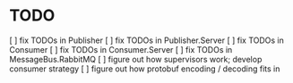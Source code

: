 # TODO

[ ] fix TODOs in Publisher
[ ] fix TODOs in Publisher.Server
[ ] fix TODOs in Consumer
[ ] fix TODOs in Consumer.Server
[ ] fix TODOs in MessageBus.RabbitMQ
[ ] figure out how supervisors work; develop consumer strategy
[ ] figure out how protobuf encoding / decoding fits in
